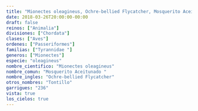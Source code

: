 ```yaml
---
title: "Mionectes oleagineus, Ochre-bellied Flycatcher, Mosquerito Aceitunado "
date: 2018-03-26T20:00:00-00:00
draft: false
reinos: ["Animalia"]
divisiones: ["Chordata"]
clases: ["Aves"]
ordenes: ["Passeriformes"]
familias: ["Tyrannidae "]
generos: ["Mionectes"]
especie: "oleagineus"
nombre_cientifico: "Mionectes oleagineus"
nombre_comun: "Mosquerito Aceitunado "
nombre_ingles: "Ochre-bellied Flycatcher"
otros_nombres: "Tontillo"
garrigues: "236"
vista: true
los_cielos: true
---
```

